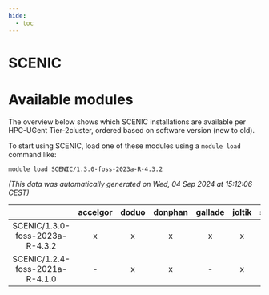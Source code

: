 ```yaml
---
hide:
  - toc
---
```


SCENIC
======

# Available modules


The overview below shows which SCENIC installations are available per HPC-UGent Tier-2cluster, ordered based on software version (new to old).

To start using SCENIC, load one of these modules using a `module load` command like:

```shell
module load SCENIC/1.3.0-foss-2023a-R-4.3.2
```

*(This data was automatically generated on Wed, 04 Sep 2024 at 15:12:06 CEST)*  

| |accelgor|doduo|donphan|gallade|joltik|shinx|skitty|
| :---: | :---: | :---: | :---: | :---: | :---: | :---: | :---: |
|SCENIC/1.3.0-foss-2023a-R-4.3.2|x|x|x|x|x|-|x|
|SCENIC/1.2.4-foss-2021a-R-4.1.0|-|x|x|-|x|-|x|
